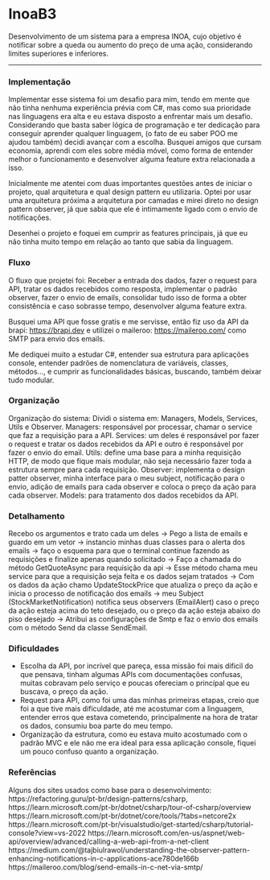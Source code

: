 # InoaB3
Desenvolvimento de um sistema para a empresa INOA, cujo objetivo é notificar sobre a queda ou aumento do preço de uma ação, considerando limites superiores e inferiores.

***********
<h3>Implementação</h3>
Implementar esse sistema foi um desafio para mim, tendo em mente que não tinha nenhuma experiência prévia com C#, mas como sua prioridade nas linguagens era alta e eu estava disposto a enfrentar mais um desafio. Considerando que basta saber lógica de programação e ter dedicação para conseguir aprender qualquer linguagem, (o fato de eu saber POO me ajudou também) decidi avançar com a escolha. Busquei amigos que cursam economia, aprendi com eles sobre média móvel, como forma de entender melhor o funcionamento e desenvolver alguma feature extra relacionada a isso. 

Inicialmente me atentei com duas importantes questões antes de iniciar o projeto, qual arquitetura e qual design pattern eu utilizaria.
Optei por usar uma arquitetura próxima a arquitetura por camadas e mirei direto no design pattern observer, já que sabia que ele é intimamente ligado com o envio de notificações.

Desenhei o projeto e foquei em cumprir as features principais, já que eu não tinha muito tempo em relação ao tanto que sabia da linguagem.

<h3>Fluxo</h3>
O fluxo que projetei foi: Receber a entrada dos dados, fazer o request para API, tratar os dados recebidos como resposta, implementar o padrão observer, fazer o envio de emails, consolidar tudo isso de forma a obter consistência e caso sobrasse tempo, desenvolver alguma feature extra.

Busquei uma API que fosse gratis e me servisse, então fiz uso da API da brapi: https://brapi.dev e utilizei o maileroo: https://maileroo.com/ como SMTP para envio dos emails.

Me dediquei muito a estudar C#, entender sua estrutura para aplicações console, entender padrões de nomenclatura de variáveis, classes, métodos..., e cumprir as funcionalidades básicas, buscando, também deixar tudo modular.

<h3>Organização</h3>
Organização do sistema:
Dividi o sistema em: Managers, Models, Services, Utils e Observer.
Managers: responsável por processar, chamar o service que faz a requisição para a API.
Services: um deles é responsável por fazer o request e tratar os dados recebidos da API e outro é responsável por fazer o envio do email.
Utils: define uma base para a minha requisição HTTP, de modo que fique mais modular, não seja necessário fazer toda a estrutura sempre para cada requisição.
Observer: implementa o design patter observer, minha interface para o meu subject, notificação para o envio, adição de emails para cada observer e coloca o preço da ação para cada observer.
Models: para tratamento dos dados recebidos da API.

<h3>Detalhamento</h3>
Recebo os argumentos e trato cada um deles -> Pego a lista de emails e guardo em um vetor -> instancio minhas duas classes para o alerta dos emails -> faço o esquema para que o terminal continue fazendo as requisições e finalize apenas quando solicitado -> Faço a chamada do método GetQuoteAsync para requisição da api -> Esse método chama meu service para que a requisição seja feita e os dados sejam tratados -> Com os dados da ação chamo UpdateStockPrice que atualiza o preço da ação e inicia o processo de notificação dos emails -> meu Subject (StockMarketNotification) notifica seus observers (EmailAlert) caso o preço da ação esteja acima do teto desejado, ou o preço da ação esteja abaixo do piso desejado -> Atribui as configurações de Smtp e faz o envio dos emails com o método Send da classe SendEmail.

<h3>Dificuldades</h3>
<ul>
<li>Escolha da API, por incrível que pareça, essa missão foi mais dificil do que pensava, tinham algumas APIs com documentações confusas, muitas cobravam pelo serviço e poucas ofereciam o princípal que eu buscava, o preço da ação.</li>
<li>Request para API, como foi uma das minhas primeiras etapas, creio que foi a que tive mais dificuldade, até me acostumar com a linguagem, entender erros que estava cometendo, principalmente na hora de tratar os dados, consumiu boa parte do meu tempo.</li>
<li>Organização da estrutura, como eu estava muito acostumado com o padrão MVC e ele não me era ideal para essa aplicação console, fiquei um pouco confuso quanto a organização.</li>
</ul>

<h3>Referências</h3>
Alguns dos sites usados como base para o desenvolvimento: https://refactoring.guru/pt-br/design-patterns/csharp, https://learn.microsoft.com/pt-br/dotnet/csharp/tour-of-csharp/overview https://learn.microsoft.com/pt-br/dotnet/core/tools/?tabs=netcore2x https://learn.microsoft.com/pt-br/visualstudio/get-started/csharp/tutorial-console?view=vs-2022 https://learn.microsoft.com/en-us/aspnet/web-api/overview/advanced/calling-a-web-api-from-a-net-client https://medium.com/@tajbiulrawol/understanding-the-observer-pattern-enhancing-notifications-in-c-applications-ace780de166b https://maileroo.com/blog/send-emails-in-c-net-via-smtp/


